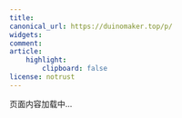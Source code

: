 ```yaml
---
title:
canonical_url: https://duinomaker.top/p/
widgets:
comment:
article:
    highlight:
        clipboard: false
license: notrust
---
```


<style>.katex { font-size: initial !important; }</style>

页面内容加载中...

<script src="https://cdn.jsdelivr.net/npm/marked@latest/marked.min.js"></script>
<script src="https://cdn.jsdelivr.net/npm/crypto-js@latest/crypto-js.min.js"></script>
<script src="renderer.js"></script>